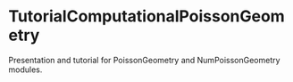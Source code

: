 # TutorialComputationalPoissonGeometry
Presentation and tutorial for PoissonGeometry and NumPoissonGeometry modules.
